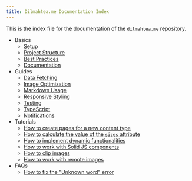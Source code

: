 ```yaml
---
title: Dilmahtea.me Documentation Index
---
```


This is the index file for the documentation of the `dilmahtea.me` repository.

- Basics
  - [Setup](/basics/setup.md)
  - [Project Structure](/basics/project-structure.md)
  - [Best Practices](/basics/best-practices.md)
  - [Documentation](/basics/documentation.md)
- Guides
  - [Data Fetching](/guides/data-fetching.md)
  - [Image Optimization](/guides/image-optimization.md)
  - [Markdown Usage](/guides/markdown-usage.md)
  - [Responsive Styling](/guides/responsive-styling.md)
  - [Testing](/guides/testing.md)
  - [TypeScript](/guides/typescript.md)
  - [Notifications](/guides/notifications.md)
- Tutorials
  - [How to create pages for a new content type](/tutorials/how-to-create-pages-for-a-new-content-type.md)
  - [How to calculate the value of the `sizes` attribute](/tutorials/how-to-calculate-the-value-of-the-sizes-attribute.md)
  - [How to implement dynamic functionalities](/tutorials/how-to-implement-dynamic-functionalities.md)
  - [How to work with Solid JS components](/tutorials/how-to-work-with-solid-components.md)
  - [How to clip images](/tutorials/how-to-clip-images.md)
  - [How to work with remote images](/tutorials/how-to-work-with-remote-images.md)
- FAQs
  - [How to fix the "Unknown word" error](/faqs/how-to-fix-the-unknown-word-error.md)
